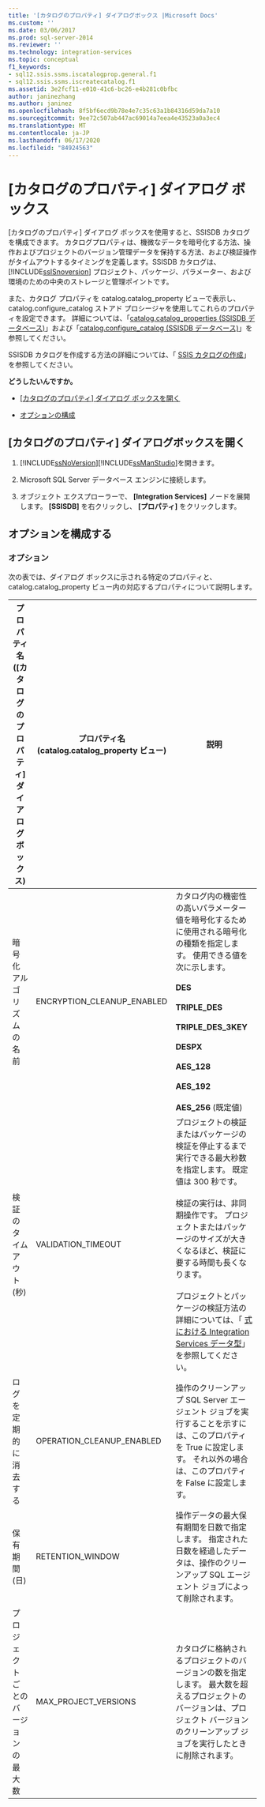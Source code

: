 ```yaml
---
title: '[カタログのプロパティ] ダイアログボックス |Microsoft Docs'
ms.custom: ''
ms.date: 03/06/2017
ms.prod: sql-server-2014
ms.reviewer: ''
ms.technology: integration-services
ms.topic: conceptual
f1_keywords:
- sql12.ssis.ssms.iscatalogprop.general.f1
- sql12.ssis.ssms.iscreatecatalog.f1
ms.assetid: 3e2fcf11-e010-41c6-bc26-e4b281c0bfbc
author: janinezhang
ms.author: janinez
ms.openlocfilehash: 8f5bf6ecd9b78e4e7c35c63a1b84316d59da7a10
ms.sourcegitcommit: 9ee72c507ab447ac69014a7eea4e43523a0a3ec4
ms.translationtype: MT
ms.contentlocale: ja-JP
ms.lasthandoff: 06/17/2020
ms.locfileid: "84924563"
---
```

# <a name="catalog-properties-dialog-box"></a>[カタログのプロパティ] ダイアログ ボックス
  [カタログのプロパティ] ダイアログ ボックスを使用すると、SSISDB カタログを構成できます。 カタログプロパティは、機微なデータを暗号化する方法、操作およびプロジェクトのバージョン管理データを保持する方法、および検証操作がタイムアウトするタイミングを定義します。SSISDB カタログは、 [!INCLUDE[ssISnoversion](../includes/ssisnoversion-md.md)] プロジェクト、パッケージ、パラメーター、および環境のための中央のストレージと管理ポイントです。  
  
 また、カタログ プロパティを catalog.catalog_property ビューで表示し、catalog.configure_catalog ストアド プロシージャを使用してこれらのプロパティを設定できます。 詳細については、「[catalog.catalog_properties (SSISDB データベース)](/sql/integration-services/system-views/catalog-catalog-properties-ssisdb-database)」および「[catalog.configure_catalog (SSISDB データベース)](/sql/integration-services/system-stored-procedures/catalog-configure-catalog-ssisdb-database)」を参照してください。  
  
 SSISDB カタログを作成する方法の詳細については、「 [SSIS カタログの作成](catalog/ssis-catalog.md)」を参照してください。  
  
 **どうしたいんですか。**  
  
-   [[カタログのプロパティ] ダイアログ ボックスを開く](#open_dialog)  
  
-   [オプションの構成](#options)  
  
##  <a name="open-the-catalog-properties-dialog-box"></a><a name="open_dialog"></a>[カタログのプロパティ] ダイアログボックスを開く  
  
1.  [!INCLUDE[ssNoVersion](../includes/ssnoversion-md.md)][!INCLUDE[ssManStudio](../includes/ssmanstudio-md.md)]を開きます。  
  
2.  Microsoft SQL Server データベース エンジンに接続します。  
  
3.  オブジェクト エクスプローラーで、 **[Integration Services]** ノードを展開します。 **[SSISDB]** を右クリックし、 **[プロパティ]** をクリックします。  
  
##  <a name="configure-the-options"></a><a name="options"></a>オプションを構成する  
  
### <a name="options"></a>オプション  
 次の表では、ダイアログ ボックスに示される特定のプロパティと、catalog.catalog_property ビュー内の対応するプロパティについて説明します。  
  
|プロパティ名 ([カタログのプロパティ] ダイアログ ボックス)|プロパティ名 (catalog.catalog_property ビュー)|説明|  
|-----------------------------------------------------|------------------------------------------------------|-----------------|  
|暗号化アルゴリズムの名前|ENCRYPTION_CLEANUP_ENABLED|カタログ内の機密性の高いパラメーター値を暗号化するために使用される暗号化の種類を指定します。 使用できる値を次に示します。<br /><br /> **DES**<br /><br /> **TRIPLE_DES**<br /><br /> **TRIPLE_DES_3KEY**<br /><br /> **DESPX**<br /><br /> **AES_128**<br /><br /> **AES_192**<br /><br /> **AES_256** (既定値)|  
|検証のタイムアウト (秒)|VALIDATION_TIMEOUT|プロジェクトの検証またはパッケージの検証を停止するまで実行できる最大秒数を指定します。 既定値は 300 秒です。<br /><br /> 検証の実行は、非同期操作です。 プロジェクトまたはパッケージのサイズが大きくなるほど、検証に要する時間も長くなります。<br /><br /> プロジェクトとパッケージの検証方法の詳細については、「 [式における Integration Services データ型](expressions/integration-services-data-types-in-expressions.md)」を参照してください。|  
|ログを定期的に消去する|OPERATION_CLEANUP_ENABLED|操作のクリーンアップ SQL Server エージェント ジョブを実行することを示すには、このプロパティを True に設定します。 それ以外の場合は、このプロパティを False に設定します。|  
|保有期間 (日)|RETENTION_WINDOW|操作データの最大保有期間を日数で指定します。 指定された日数を経過したデータは、操作のクリーンアップ SQL エージェント ジョブによって削除されます。|  
|プロジェクトごとのバージョンの最大数|MAX_PROJECT_VERSIONS|カタログに格納されるプロジェクトのバージョンの数を指定します。 最大数を超えるプロジェクトのバージョンは、プロジェクト バージョンのクリーンアップ ジョブを実行したときに削除されます。|  
  
  
